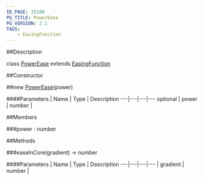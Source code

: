 ```yaml
---
ID_PAGE: 25180
PG_TITLE: PowerEase
PG_VERSION: 2.1
TAGS:
    - EasingFunction
---
```

##Description

class [PowerEase](/classes/2.2/PowerEase) extends [EasingFunction](/classes/2.2/EasingFunction)



##Constructor

##new [PowerEase](/classes/2.2/PowerEase)(power)



####Parameters
 | Name | Type | Description
---|---|---|---
optional | power | number | 

##Members

###power : number



##Methods

###easeInCore(gradient) &rarr; number



####Parameters
 | Name | Type | Description
---|---|---|---
 | gradient | number | 

